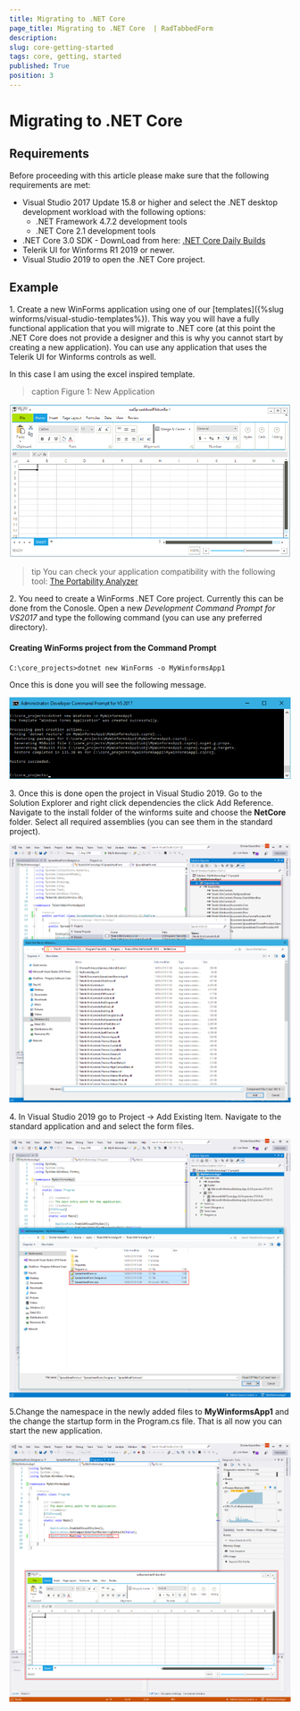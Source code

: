 ```yaml
---
title: Migrating to .NET Core 
page_title: Migrating to .NET Core  | RadTabbedForm
description:   
slug: core-getting-started
tags: core, getting, started
published: True
position: 3
---
```


# Migrating to .NET Core  

## Requirements

Before proceeding with this article please make sure that the following requirements are met:
*  Visual Studio 2017 Update 15.8 or higher and select the .NET desktop development workload with the following options: 
    - .NET Framework 4.7.2 development tools
    - .NET Core 2.1 development tools
* .NET Core 3.0 SDK - DownLoad from here: [.NET Core Daily Builds](https://github.com/dotnet/core/blob/master/daily-builds.md)
* Telerik UI for Winforms R1 2019 or newer. 
* Visual Studio 2019 to open the .NET Core project. 


## Example 

1\. Create a new WinForms application using one of our [templates]({%slug winforms/visual-studio-templates%}). This way you will have a fully functional application that you will migrate to .NET core (at this point the .NET Core does not provide a designer and this is why you cannot start by creating a new application). You can use any application that uses the Telerik UI for Winforms controls as well.  

In this case I am using the excel inspired template.

>caption Figure 1: New Application

![core-migration001](images/core-migration001.png)


>tip You can check your application compatibility with the following tool: [The Portability Analyzer](https://blogs.msdn.microsoft.com/dotnet/2018/08/08/are-your-windows-forms-and-wpf-applications-ready-for-net-core-3-0/)



2\. You need to create a WinForms .NET Core project. Currently this can be done from the Conosle. Open a new *Development Command Prompt for VS2017* and type the following command (you can use any preferred directory). 

#### Creating WinForms project from the Command Prompt

`C:\core_projects>dotnet new WinForms -o MyWinformsApp1`

Once this is done you will see the following message.

![core-migration002](images/core-migration002.png)


3\. Once this is done open the project in Visual Studio 2019. Go to the Solution Explorer and right click dependencies the click Add Reference. Navigate to the install folder of the winforms suite and choose the __NetCore__ folder. Select all required assemblies (you can see them in the standard project).  

![core-migration003](images/core-migration003.png)

4\. In Visual Studio 2019 go to Project -> Add Existing Item. Navigate to the standard application and and select the form files. 


![core-migration004](images/core-migration004.png)


5\.Change the namespace in the newly added files to __MyWinformsApp1__ and the change the startup form in the Program.cs file. That is all now you can start the new application.


![core-migration005](images/core-migration005.png)


